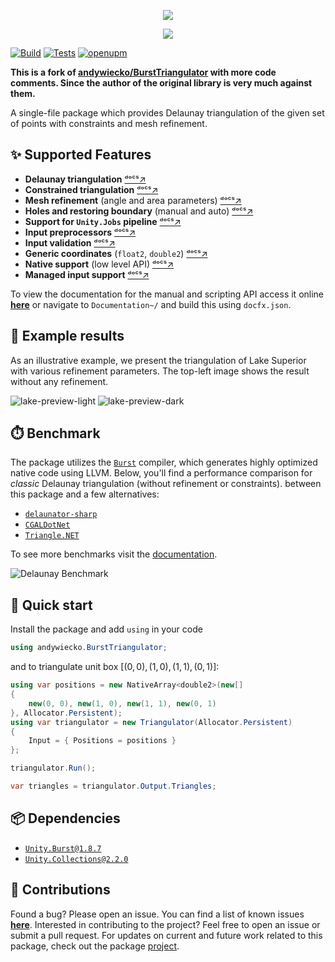 
<p align="center"><img src="Documentation~/images/burst-triangulator-logo-light-mode.svg#gh-light-mode-only"/></p>
<p align="center"><img src="Documentation~/images/burst-triangulator-logo-dark-mode.svg#gh-dark-mode-only"/></p>

[![Build](https://github.com/halfvoxel/BurstTriangulator/actions/workflows/build.yml/badge.svg)](https://github.com/halfvoxel/BurstTriangulator/actions/workflows/build.yml)
[![Tests](https://github.com/halfvoxel/BurstTriangulator/actions/workflows/test.yml/badge.svg)](https://github.com/halfvoxel/BurstTriangulator/actions/workflows/test.yml)
[![openupm](https://img.shields.io/npm/v/com.andywiecko.burst.triangulator?label=openupm&registry_uri=https://package.openupm.com)](https://openupm.com/packages/com.andywiecko.burst.triangulator/)

<b>This is a fork of [andywiecko/BurstTriangulator](https://github.com/andywiecko/BurstTriangulator) with more code comments. Since the author of the original library is very much against them.</b>

A single-file package which provides Delaunay triangulation of the given set of points with constraints and mesh refinement.

## ✨ Supported Features

- **Delaunay triangulation** [ᵈᵒᶜˢ↗](https://github.com/halfvoxel/BurstTriangulator/manual/examples/triangulation.html)
- **Constrained triangulation** [ᵈᵒᶜˢ↗](https://github.com/halfvoxel/BurstTriangulator/manual/examples/constrained-triangulation.html)
- **Mesh refinement** (angle and area parameters) [ᵈᵒᶜˢ↗](https://github.com/halfvoxel/BurstTriangulator/manual/examples/mesh-refinement.html)
- **Holes and restoring boundary** (manual and auto) [ᵈᵒᶜˢ↗](https://github.com/halfvoxel/BurstTriangulator/manual/examples/holes-and-boundaries.html)
- **Support for `Unity.Jobs` pipeline** [ᵈᵒᶜˢ↗](https://github.com/halfvoxel/BurstTriangulator/manual/advanced/input-jobs.html)
- **Input preprocessors** [ᵈᵒᶜˢ↗](https://github.com/halfvoxel/BurstTriangulator/manual/advanced/preprocessor.html)
- **Input validation** [ᵈᵒᶜˢ↗](https://github.com/halfvoxel/BurstTriangulator/manual/advanced/input-validation.html)
- **Generic coordinates** (`float2`, `double2`) [ᵈᵒᶜˢ↗](https://github.com/halfvoxel/BurstTriangulator/manual/advanced/generic-coordinates.html)
- **Native support** (low level API) [ᵈᵒᶜˢ↗](https://github.com/halfvoxel/BurstTriangulator/manual/advanced/unsafe-triangulator.html)
- **Managed input support** [ᵈᵒᶜˢ↗](https://github.com/halfvoxel/BurstTriangulator/manual/advanced/input-managed.html)

To view the documentation for the manual and scripting API access it online [**here**][manual] or navigate to `Documentation~/` and build this using `docfx.json`.

## 📐 Example results

As an illustrative example, we present the triangulation of Lake Superior with various refinement parameters. The top-left image shows the result without any refinement.

![lake-preview-light](Documentation~/images/lake-preview-light.png#gh-light-mode-only)
![lake-preview-dark](Documentation~/images/lake-preview-dark.png#gh-dark-mode-only)

## ⏱️ Benchmark

The package utilizes the [`Burst`][burst] compiler, which generates highly optimized native code using LLVM.
Below, you'll find a performance comparison for *classic* Delaunay triangulation (without refinement or constraints).
between this package and a few alternatives:

- [`delaunator-sharp`][delaunator-sharp]
- [`CGALDotNet`][cgaldotnet]
- [`Triangle.NET`][triangle-net]

To see more benchmarks visit the [documentation][benchmark].

![Delaunay Benchmark](Documentation~/images/benchmark.png)

## 🚀 Quick start

Install the package and add `using` in your code

```csharp
using andywiecko.BurstTriangulator;
```

and to triangulate unit box $[(0, 0), (1, 0), (1, 1), (0, 1)]$:

```csharp
using var positions = new NativeArray<double2>(new[]
{
    new(0, 0), new(1, 0), new(1, 1), new(0, 1)
}, Allocator.Persistent);
using var triangulator = new Triangulator(Allocator.Persistent)
{
    Input = { Positions = positions }
};

triangulator.Run();

var triangles = triangulator.Output.Triangles;
```

## 📦 Dependencies

- [`Unity.Burst@1.8.7`][burst]
- [`Unity.Collections@2.2.0`][collections]

## 🤝 Contributions

Found a bug? Please open an issue. You can find a list of known issues [**here**][issues]. Interested in contributing to the project? Feel free to open an issue or submit a pull request. For updates on current and future work related to this package, check out the package [project].

[manual]: https://andywiecko.github.io/BurstTriangulator
[issues]: https://github.com/halfvoxel/BurstTriangulator/manual/known-issues.html
[benchmark]: https://github.com/halfvoxel/BurstTriangulator/manual/benchmark.html
[project]: https://github.com/halfvoxel/BurstTriangulator/projects
[burst]: https://docs.unity3d.com/Packages/com.unity.burst@1.8/
[delaunator-sharp]: https://github.com/nol1fe/delaunator-sharp/
[cgaldotnet]: https://github.com/Scrawk/CGALDotNet
[triangle-net]: https://github.com/wo80/Triangle.NET
[collections]: https://docs.unity3d.com/Packages/com.unity.collections@2.2
